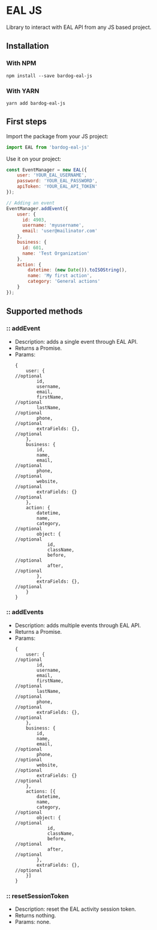 # EAL JS
Library to interact with EAL API from any JS based project.

## Installation

### With NPM
`npm install --save bardog-eal-js`

### With YARN
`yarn add bardog-eal-js`

## First steps

Import the package from your JS project:

```javascript
import EAL from 'bardog-eal-js'
```

Use it on your project:

```javascript
const EventManager = new EAL({
    user: 'YOUR_EAL_USERNAME',
    password: 'YOUR_EAL_PASSWORD',
    apiToken: 'YOUR_EAL_API_TOKEN'
});

// Adding an event
EventManager.addEvent({
    user: {
      id: 4903,
      username: 'myusername',
      email: 'user@mailinator.com'
    },
    business: {
      id: 601,
      name: 'Test Organization'
    },
    action: {
        datetime: (new Date()).toISOString(),
        name: 'My first action',
        category: 'General actions'
    }
});
```

## Supported methods

### :: addEvent
 - Description: adds a single event through EAL API.
 - Returns a Promise.
 - Params:
    ```
    {
        user: {                                                         //optional
            id,
            username,                                                   
            email,
            firstName,                                                  //optional
            lastName,                                                   //optional
            phone,                                                      //optional
            extraFields: {},                                            //optional
        },
        business: {
            id,
            name,
            email,                                                      //optional
            phone,                                                      //optional
            website,                                                    //optional
            extraFields: {}                                             //optional
        },
        action: {
            datetime,
            name,
            category,                                                   //optional
            object: {                                                   //optional
                id,
                className,
                before,                                                 //optional
                after,                                                  //optional
            },
            extraFields: {},                                            //optional
        }
    }
    ```
### :: addEvents
 - Description: adds multiple events through EAL API.
 - Returns a Promise.
 - Params:
    ```
    {
        user: {                                                         //optional
            id,
            username,                                                   
            email,
            firstName,                                                  //optional
            lastName,                                                   //optional
            phone,                                                      //optional
            extraFields: {},                                            //optional
        },
        business: {
            id,
            name,
            email,                                                      //optional
            phone,                                                      //optional
            website,                                                    //optional
            extraFields: {}                                             //optional
        },
        actions: [{
            datetime,
            name,
            category,                                                   //optional
            object: {                                                   //optional
                id,
                className,
                before,                                                 //optional
                after,                                                  //optional
            },
            extraFields: {},                                            //optional
        }]
    }
    ```
### :: resetSessionToken
 - Description: reset the EAL activity session token.
 - Returns nothing.
 - Params: none.
